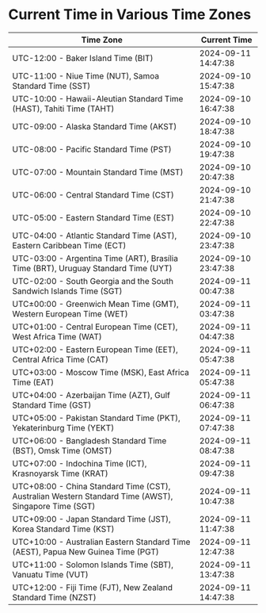 # Current Time in Various Time Zones

| Time Zone | Current Time |
|-----------|--------------|
| UTC-12:00 - Baker Island Time (BIT) | 2024-09-11 14:47:38 |
| UTC-11:00 - Niue Time (NUT), Samoa Standard Time (SST) | 2024-09-10 15:47:38 |
| UTC-10:00 - Hawaii-Aleutian Standard Time (HAST), Tahiti Time (TAHT) | 2024-09-10 16:47:38 |
| UTC-09:00 - Alaska Standard Time (AKST) | 2024-09-10 18:47:38 |
| UTC-08:00 - Pacific Standard Time (PST) | 2024-09-10 19:47:38 |
| UTC-07:00 - Mountain Standard Time (MST) | 2024-09-10 20:47:38 |
| UTC-06:00 - Central Standard Time (CST) | 2024-09-10 21:47:38 |
| UTC-05:00 - Eastern Standard Time (EST) | 2024-09-10 22:47:38 |
| UTC-04:00 - Atlantic Standard Time (AST), Eastern Caribbean Time (ECT) | 2024-09-10 23:47:38 |
| UTC-03:00 - Argentina Time (ART), Brasília Time (BRT), Uruguay Standard Time (UYT) | 2024-09-10 23:47:38 |
| UTC-02:00 - South Georgia and the South Sandwich Islands Time (SGT) | 2024-09-11 00:47:38 |
| UTC±00:00 - Greenwich Mean Time (GMT), Western European Time (WET) | 2024-09-11 03:47:38 |
| UTC+01:00 - Central European Time (CET), West Africa Time (WAT) | 2024-09-11 04:47:38 |
| UTC+02:00 - Eastern European Time (EET), Central Africa Time (CAT) | 2024-09-11 05:47:38 |
| UTC+03:00 - Moscow Time (MSK), East Africa Time (EAT) | 2024-09-11 05:47:38 |
| UTC+04:00 - Azerbaijan Time (AZT), Gulf Standard Time (GST) | 2024-09-11 06:47:38 |
| UTC+05:00 - Pakistan Standard Time (PKT), Yekaterinburg Time (YEKT) | 2024-09-11 07:47:38 |
| UTC+06:00 - Bangladesh Standard Time (BST), Omsk Time (OMST) | 2024-09-11 08:47:38 |
| UTC+07:00 - Indochina Time (ICT), Krasnoyarsk Time (KRAT) | 2024-09-11 09:47:38 |
| UTC+08:00 - China Standard Time (CST), Australian Western Standard Time (AWST), Singapore Time (SGT) | 2024-09-11 10:47:38 |
| UTC+09:00 - Japan Standard Time (JST), Korea Standard Time (KST) | 2024-09-11 11:47:38 |
| UTC+10:00 - Australian Eastern Standard Time (AEST), Papua New Guinea Time (PGT) | 2024-09-11 12:47:38 |
| UTC+11:00 - Solomon Islands Time (SBT), Vanuatu Time (VUT) | 2024-09-11 13:47:38 |
| UTC+12:00 - Fiji Time (FJT), New Zealand Standard Time (NZST) | 2024-09-11 14:47:38 |

